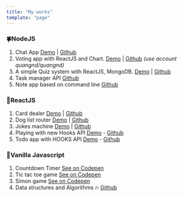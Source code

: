 ```yaml
---
title: "My works"
template: "page"
---
```

### 🍀NodeJS

1. Chat App [Demo](https://pure-woodland-28742.herokuapp.com/) | [Github](https://github.com/quangnd/chat-app-nodejs)
2. Voting app with ReactJS and Chart. [Demo](https://voting-fakeapi-mun.herokuapp.com/) | [Github](https://github.com/quangnd/Voting-FakeAPI-ReactApp) 
*(use account quangnd/quangnd)*
3. A simple Quiz system with ReactJS, MongoDB. [Demo](https://metabit-alpha.herokuapp.com/) | [Github](https://github.com/quangnd/metabit-demo-version1)
4. Task manager API [Github](https://github.com/quangnd/task-manager-API-nodejs-playground)
5. Note app based on command line [Github](https://github.com/quangnd/notes-cmd-app-nodejs-playground)


### 🎉ReactJS

1. Card dealer [Demo](https://nervous-goodall-0f4817.netlify.com/) | [Github](https://github.com/quangnd/card-dealer-reactjs)
2. Dog list router [Demo](https://flamboyant-raman-357e00.netlify.com/dogs) | [Github](https://github.com/quangnd/dog-list-router)
3. Jokes machine [Demo](https://festive-engelbart-0d235c.netlify.com/) | [Github](https://github.com/quangnd/jokes-machine-reactjs)
4. Playing with new Hooks API [Demo](https://modest-snyder-cafd27.netlify.com) - [Github](https://github.com/quangnd/react-hooks-playground)
5. Todo app with HOOKS API [Demo](https://keen-lewin-19c820.netlify.com/) - [Github](https://github.com/quangnd/todo-app-react-hooks)

### 🛀Vanilla Javascript

1. Countdown Timer [See on Codepen](https://codepen.io/quangnd/full/xBdrjQ)
2. Tic tac toe game [See on Codepen](https://codepen.io/quangnd/full/XXRNmB/)
3. Simon game [See on Codepen](https://codepen.io/quangnd/full/dGzGNV/)
4. Data structures and Algorithms 🔥 [Github](https://github.com/quangnd/js-datastructures-algorithm)
